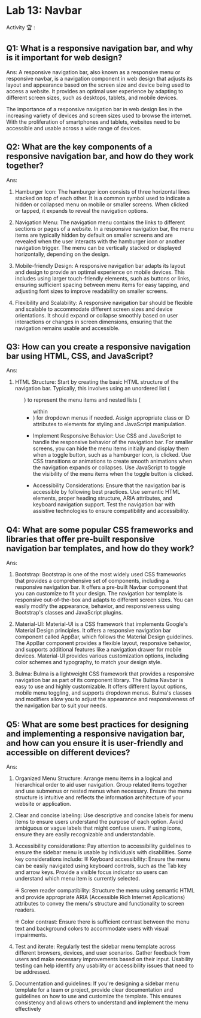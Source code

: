 # Lab 13: Navbar

Activity 🏆 :
## Q1: What is a responsive navigation bar, and why is it important for web design?
Ans:
A responsive navigation bar, also known as a responsive menu or responsive navbar, is a navigation component in web design that adjusts its layout and appearance based on the screen size and device being used to access a website. It provides an optimal user experience by adapting to different screen sizes, such as desktops, tablets, and mobile devices.

The importance of a responsive navigation bar in web design lies in the increasing variety of devices and screen sizes used to browse the internet. With the proliferation of smartphones and tablets, websites need to be accessible and usable across a wide range of devices.

## Q2: What are the key components of a responsive navigation bar, and how do they work together?
Ans:
1. Hamburger Icon: The hamburger icon consists of three horizontal lines stacked on top of each other. It is a common symbol used to indicate a hidden or collapsed menu on mobile or smaller screens. When clicked or tapped, it expands to reveal the navigation options.

2. Navigation Menu: The navigation menu contains the links to different sections or pages of a website. In a responsive navigation bar, the menu items are typically hidden by default on smaller screens and are revealed when the user interacts with the hamburger icon or another navigation trigger. The menu can be vertically stacked or displayed horizontally, depending on the design.

3. Mobile-friendly Design: A responsive navigation bar adapts its layout and design to provide an optimal experience on mobile devices. This includes using larger touch-friendly elements, such as buttons or links, ensuring sufficient spacing between menu items for easy tapping, and adjusting font sizes to improve readability on smaller screens.

4. Flexibility and Scalability: A responsive navigation bar should be flexible and scalable to accommodate different screen sizes and device orientations. It should expand or collapse smoothly based on user interactions or changes in screen dimensions, ensuring that the navigation remains usable and accessible.

## Q3: How can you create a responsive navigation bar using HTML, CSS, and JavaScript?
Ans:
1. HTML Structure: Start by creating the basic HTML structure of the navigation bar. Typically, this involves using an unordered list (<ul>) to represent the menu items and nested lists (<ul> within <li>) for dropdown menus if needed. Assign appropriate class or ID attributes to elements for styling and JavaScript manipulation.

2. Implement Responsive Behavior: Use CSS and JavaScript to handle the responsive behavior of the navigation bar. For smaller screens, you can hide the menu items initially and display them when a toggle button, such as a hamburger icon, is clicked. Use CSS transitions or animations to create smooth animations when the navigation expands or collapses. Use JavaScript to toggle the visibility of the menu items when the toggle button is clicked.

3. Accessibility Considerations:
Ensure that the navigation bar is accessible by following best practices. Use semantic HTML elements, proper heading structure, ARIA attributes, and keyboard navigation support. Test the navigation bar with assistive technologies to ensure compatibility and accessibility.

## Q4: What are some popular CSS frameworks and libraries that offer pre-built responsive navigation bar templates, and how do they work?
Ans:
1. Bootstrap: Bootstrap is one of the most widely used CSS frameworks that provides a comprehensive set of components, including a responsive navigation bar. It offers a pre-built Navbar component that you can customize to fit your design. The navigation bar template is responsive out-of-the-box and adapts to different screen sizes. You can easily modify the appearance, behavior, and responsiveness using Bootstrap's classes and JavaScript plugins.

2. Material-UI: Material-UI is a CSS framework that implements Google's Material Design principles. It offers a responsive navigation bar component called AppBar, which follows the Material Design guidelines. The AppBar component provides a flexible layout, responsive behavior, and supports additional features like a navigation drawer for mobile devices. Material-UI provides various customization options, including color schemes and typography, to match your design style.

3. Bulma: Bulma is a lightweight CSS framework that provides a responsive navigation bar as part of its component library. The Bulma Navbar is easy to use and highly customizable. It offers different layout options, mobile menu toggling, and supports dropdown menus. Bulma's classes and modifiers allow you to adjust the appearance and responsiveness of the navigation bar to suit your needs.

## Q5: What are some best practices for designing and implementing a responsive navigation bar, and how can you ensure it is user-friendly and accessible on different devices?
Ans:
1. Organized Menu Structure: Arrange menu items in a logical and hierarchical order to aid user navigation. Group related items together and use submenus or nested menus when necessary. Ensure the menu structure is intuitive and reflects the information architecture of your website or application.

2. Clear and concise labeling: Use descriptive and concise labels for menu items to ensure users understand the purpose of each option. Avoid ambiguous or vague labels that might confuse users. If using icons, ensure they are easily recognizable and understandable.

3. Accessibility considerations: Pay attention to accessibility guidelines to ensure the sidebar menu is usable by individuals with disabilities. Some key considerations include:
    ⁜ Keyboard accessibility: Ensure the menu can be easily navigated using keyboard controls, such as the Tab key and arrow keys. Provide a visible focus indicator so users can understand which menu item is currently selected.

    ⁜ Screen reader compatibility: Structure the menu using semantic HTML and provide appropriate ARIA (Accessible Rich Internet Applications) attributes to convey the menu's structure and functionality to screen readers.

    ⁜ Color contrast: Ensure there is sufficient contrast between the menu text and background colors to accommodate users with visual impairments.

4. Test and iterate: Regularly test the sidebar menu template across different browsers, devices, and user scenarios. Gather feedback from users and make necessary improvements based on their input. Usability testing can help identify any usability or accessibility issues that need to be addressed.

5. Documentation and guidelines: If you're designing a sidebar menu template for a team or project, provide clear documentation and guidelines on how to use and customize the template. This ensures consistency and allows others to understand and implement the menu effectively

<!--
            JavaScript adv: Lab 13
            Group:
            1. Name: SITI DZIN NORSYAFIKA BINTI MOHD ISA, Matrix No: SX220330ECJHS04, Github ID: dzinsyafika97
            2. Name: MOHAMED HARIS BIN MOHAMED MAZLAN, Matrix No: SX221954ECJHF04, Github ID: harismazlan
            3. Name: EL INSYIRAAH FATHIN BINTI AMIRUDDIN, Matrix No: SX22034ECJHS04, Github ID: elleamyr
            4. Name: MUHAMMAD FAIZ FITRI BIN MOHD NOH, Matrix No: SX220354ECJHS04, Github ID: AshuraRin
-->